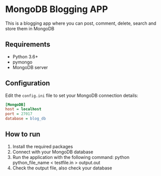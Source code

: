 # MongoDB Blogging APP
This is a blogging app where you can post, comment, delete, search and store them in MongoDB

## Requirements

- Python 3.6+
- pymongo
- MongoDB server

## Configuration

Edit the `config.ini` file to set your MongoDB connection details:

```ini
[MongoDB]
host = localhost
port = 27017
database = blog_db
```

## How to run
1. Install the required packages
2. Connect with your MongoDB database
3. Run the application with the following command: python python_file_name < testfile.in > output.out
4. Check the output file, also check your database
